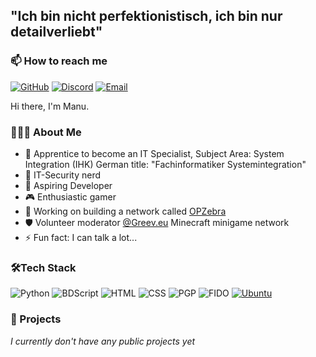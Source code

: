 ## "Ich bin nicht perfektionistisch, ich bin nur detailverliebt"

### 📫 How to reach me

[![GitHub](https://img.shields.io/badge/Follow-FFFFFF?style=flat-square&logo=github&logoColor=181717)](https://github.com/fuerstlicher)
[![Discord](https://img.shields.io/badge/Discord-7289DA?style=flat-square&logo=discord&logoColor=white)](https://discord.com/users/477070826668294155)
[![Email](https://img.shields.io/badge/manu@opzebra.de-FFFFFF?style=flat-square&logo=gmail&logoColor=red)](mailto:manu@opzebra.de)

Hi there, I'm Manu.

### 👨🏻‍💻 About Me

- 💼  Apprentice to become an IT Specialist, Subject Area: System Integration (IHK)
  German title: "Fachinformatiker Systemintegration"
- 🛟  IT-Security nerd
- 🌱  Aspiring Developer
- 🎮  Enthusiastic gamer
- 🔭  Working on building a network called <a href="https://github.com/OPZebra">OPZebra</a>
- 🛡️  Volunteer moderator <a href="https://github.com/greeveu">@Greev.eu</a> Minecraft minigame network
- ⚡  Fun fact: I can talk a lot...

### 🛠Tech Stack

![Python](https://img.shields.io/badge/Python-3776AB?style=for-the-badge&logo=python&logoColor=white)
![BDScript](https://img.shields.io/badge/BDScript-FF8000?style=for-the-badge&logo=dev-dot-to&logoColor=white)
![HTML](https://img.shields.io/badge/HTML-E34F26?style=for-the-badge&logo=html5&logoColor=white)
![CSS](https://img.shields.io/badge/CSS-1572B6?style=for-the-badge&logo=css3&logoColor=white)
![PGP](https://img.shields.io/badge/PGP-008000?style=for-the-badge&logo=gnu-privacy-guard&logoColor=white)
![FIDO](https://img.shields.io/badge/FIDO-FFCC00?style=for-the-badge&logo=fido-alliance&logoColor=black)
[![Ubuntu](https://img.shields.io/badge/Ubuntu-%23E95420?style=for-the-badge&logo=ubuntu&logoColor=white)](https://ubuntu.com)

### 🔭 Projects
_I currently don't have any public projects yet_


